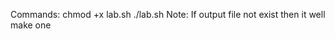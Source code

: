 Commands:
chmod +x lab.sh
./lab.sh <inputfile> <outputfile>
Note: If output file not exist then it well make one
